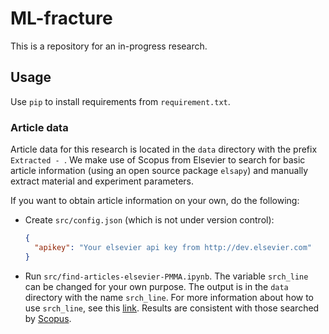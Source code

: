 # ML-fracture

This is a repository for an in-progress research. 

## Usage

Use `pip` to install requirements from `requirement.txt`. 

### Article data

Article data for this research is located in the `data` directory with the prefix `Extracted - `. We make use of Scopus from Elsevier to search for basic article information (using an open source package `elsapy`) and manually extract material and experiment parameters. 

If you want to obtain article information on your own, do the following:

* Create `src/config.json` (which is not under version control):
  
  ```json
  {
    "apikey": "Your elsevier api key from http://dev.elsevier.com"
  }
  ```

* Run `src/find-articles-elsevier-PMMA.ipynb`. The variable `srch_line` can be changed for your own purpose. The output is in the `data` directory with the name `srch_line`. For more information about how to use `srch_line`, see this [link](https://service.elsevier.com/app/answers/detail/a_id/34325/). Results are consistent with those searched by [Scopus](https://www.scopus.com/search/form.uri#basic).

